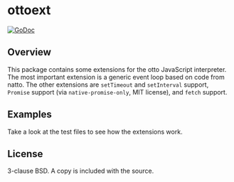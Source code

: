 ottoext
=======

[![GoDoc](https://godoc.org/github.com/status-im/ottoext?status.svg)](https://godoc.org/github.com/status-im/ottoext)

Overview
--------

This package contains some extensions for the otto JavaScript interpreter. The
most important extension is a generic event loop based on code from natto. The
other extensions are `setTimeout` and `setInterval` support, `Promise` support
(via `native-promise-only`, MIT license), and `fetch` support.

Examples
--------

Take a look at the test files to see how the extensions work.

License
-------

3-clause BSD. A copy is included with the source.
